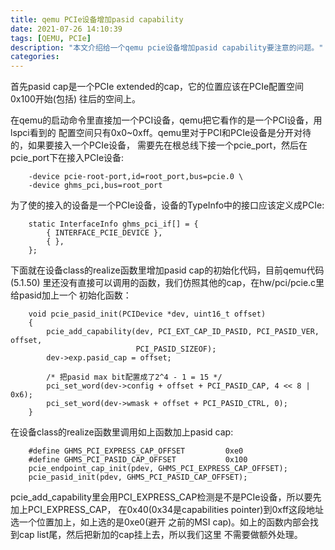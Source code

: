 ```yaml
---
title: qemu PCIe设备增加pasid capability
date: 2021-07-26 14:10:39
tags: [QEMU, PCIe]
description: "本文介绍给一个qemu pcie设备增加pasid capability要注意的问题。"
categories:
---
```


首先pasid cap是一个PCIe extended的cap，它的位置应该在PCIe配置空间0x100开始(包括)
往后的空间上。

在qemu的启动命令里直接加一个PCI设备，qemu把它看作的是一个PCI设备，用lspci看到的
配置空间只有0x0~0xff。qemu里对于PCI和PCIe设备是分开对待的，如果要接入一个PCIe设备，
需要先在根总线下接一个pcie_port，然后在pcie_port下在接入PCIe设备:
```
	-device pcie-root-port,id=root_port,bus=pcie.0 \
	-device ghms_pci,bus=root_port
```

为了使的接入的设备是一个PCIe设备，设备的TypeInfo中的接口应该定义成PCIe:
```
	static InterfaceInfo ghms_pci_if[] = {
	    { INTERFACE_PCIE_DEVICE },
	    { },
	};
```

下面就在设备class的realize函数里增加pasid cap的初始化代码，目前qemu代码(5.1.50)
里还没有直接可以调用的函数，我们仿照其他的cap，在hw/pci/pcie.c里给pasid加上一个
初始化函数：
```
	void pcie_pasid_init(PCIDevice *dev, uint16_t offset)
	{
	    pcie_add_capability(dev, PCI_EXT_CAP_ID_PASID, PCI_PASID_VER, offset,
	                        PCI_PASID_SIZEOF);
	    dev->exp.pasid_cap = offset;
	
	    /* 把pasid max bit配置成了2^4 - 1 = 15 */
	    pci_set_word(dev->config + offset + PCI_PASID_CAP, 4 << 8 | 0x6);
	    pci_set_word(dev->wmask + offset + PCI_PASID_CTRL, 0);
	}
```

在设备class的realize函数里调用如上函数加上pasid cap:
```
	#define GHMS_PCI_EXPRESS_CAP_OFFSET         0xe0
	#define GHMS_PCI_PASID_CAP_OFFSET           0x100
	pcie_endpoint_cap_init(pdev, GHMS_PCI_EXPRESS_CAP_OFFSET);
	pcie_pasid_init(pdev, GHMS_PCI_PASID_CAP_OFFSET);
```
pcie_add_capability里会用PCI_EXPRESS_CAP检测是不是PCIe设备，所以要先加上PCI_EXPRESS_CAP，
在0x40(0x34是capabilities pointer)到0xff这段地址选一个位置加上，如上选的是0xe0(避开
之前的MSI cap)。如上的函数内部会找到cap list尾，然后把新加的cap挂上去，所以我们这里
不需要做额外处理。
